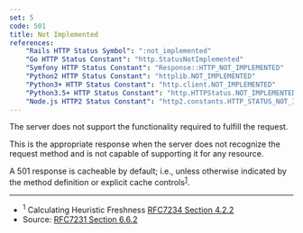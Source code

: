 ```yaml
---
set: 5
code: 501
title: Not Implemented
references:
    "Rails HTTP Status Symbol": ":not_implemented"
    "Go HTTP Status Constant": "http.StatusNotImplemented"
    "Symfony HTTP Status Constant": "Response::HTTP_NOT_IMPLEMENTED"
    "Python2 HTTP Status Constant": "httplib.NOT_IMPLEMENTED"
    "Python3+ HTTP Status Constant": "http.client.NOT_IMPLEMENTED"
    "Python3.5+ HTTP Status Constant": "http.HTTPStatus.NOT_IMPLEMENTED"
    "Node.js HTTP2 Status Constant": "http2.constants.HTTP_STATUS_NOT_IMPLEMENTED"
---
```


The server does not support the functionality required to fulfill the request.

This is the appropriate response when the server does not recognize the request method and is not capable of supporting it for any resource.

A 501 response is cacheable by default; i.e., unless otherwise indicated by the method definition or explicit cache controls<sup>[1](#ref-1)</sup>.

---

* <span id="ref-1"><sup>1</sup> Calculating Heuristic Freshness
[RFC7234 Section 4.2.2][2]</span>
* Source: [RFC7231 Section 6.6.2][1]

[1]: <http://tools.ietf.org/html/rfc7231#section-6.6.2>
[2]: <http://tools.ietf.org/html/rfc7234#section-4.2.2>
